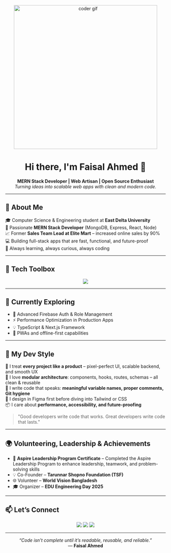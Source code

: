 <!-- Animated Banner (Larger) -->
<p align="center">
  <img src="https://media.giphy.com/media/v1.Y2lkPTc5MGI3NjExYXFlN21kMTA5Z3c0eGwzMzFxNnhqOHBwdnUwZGVhaTJkMzR2N2hmbCZlcD12MV9naWZzX3NlYXJjaCZjdD1n/RbDKaczqWovIugyJmW/giphy.gif" width="450" alt="coder gif" />
</p>

<h1 align="center">Hi there, I'm Faisal Ahmed 👋</h1>
<p align="center">
  <b>MERN Stack Developer | Web Artisan | Open Source Enthusiast</b><br/>
  <i>Turning ideas into scalable web apps with clean and modern code.</i>
</p>

---

## 🚀 About Me

🎓 Computer Science & Engineering student at **East Delta University**  
🧠 Passionate **MERN Stack Developer** (MongoDB, Express, React, Node)  
📈 Former **Sales Team Lead at Elite Mart** – increased online sales by 90%  
💻 Building full-stack apps that are fast, functional, and future-proof  
🌟 Always learning, always curious, always coding

---

## 🧰 Tech Toolbox

<p align="center">
  <img src="https://skillicons.dev/icons?i=react,nodejs,express,mongodb,tailwind,js,firebase,figma,git,vite,html,css" />
</p>

---

## 🌱 Currently Exploring

- 🔐 Advanced Firebase Auth & Role Management  
- ⚡ Performance Optimization in Production Apps  
- 💡 TypeScript & Next.js Framework  
- 📱 PWAs and offline-first capabilities

---

## 🎨 My Dev Style

🎯 I treat **every project like a product** – pixel-perfect UI, scalable backend, and smooth UX  
🧩 I love **modular architecture**: components, hooks, routes, schemas – all clean & reusable  
💬 I write code that speaks: **meaningful variable names, proper comments, Git hygiene**  
🎨 I design in Figma first before diving into Tailwind or CSS  
📦 I care about **performance, accessibility, and future-proofing**

> "Good developers write code that works. Great developers write code that lasts."  

---

## 🌍 Volunteering, Leadership & Achievements

- 🏅 **Aspire Leadership Program Certificate** – Completed the Aspire Leadership Program to enhance leadership, teamwork, and problem-solving skills  
- 💡 Co-Founder – **Tarunnar Shopno Foundation (TSF)**  
- 🌐 Volunteer – **World Vision Bangladesh**  
- 🎓 Organizer – **EDU Engineering Day 2025**  



---

## 📫 Let’s Connect

<p align="center">
  <a href="mailto:faisalahmed4417@gmail.com"><img src="https://img.shields.io/badge/email-D14836?style=for-the-badge&logo=gmail&logoColor=white" /></a>
  <a href="https://www.linkedin.com/in/faisal-ahmed4417/"><img src="https://img.shields.io/badge/linkedin-0A66C2?style=for-the-badge&logo=linkedin&logoColor=white" /></a>
  <a href="https://github.com/faisalahmed3"><img src="https://img.shields.io/badge/github-181717?style=for-the-badge&logo=github&logoColor=white" /></a>
</p>

---

<p align="center">
  <i>“Code isn’t complete until it’s readable, reusable, and reliable.”</i><br/>
  — <b>Faisal Ahmed</b>
</p>

